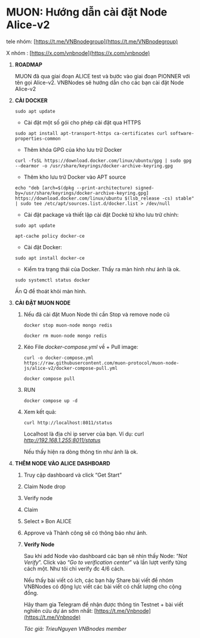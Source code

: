 # MUON: Hướng dẫn cài đặt Node Alice-v2

tele nhóm: [https://t.me/VNBnodegroup](https://t.me/VNBnodegroup)

X nhóm : [https://x.com/vnbnode](https://x.com/vnbnode)

1.  **ROADMAP**

    MUON đã qua giai đoạn ALICE test và bước vào giai đoạn PIONNER với tên gọi Alice-v2. VNBNodes sẽ hướng dẫn cho các bạn cài đặt Node Alice-v2
2.  **CÀI DOCKER**

    ```
    sudo apt update
    ```

    * Cài đặt một số gói cho phép cài đặt qua HTTPS

    ```
    sudo apt install apt-transport-https ca-certificates curl software-properties-common
    ```

    * Thêm khóa GPG của kho lưu trữ Docker

    ```
    curl -fsSL https://download.docker.com/linux/ubuntu/gpg | sudo gpg --dearmor -o /usr/share/keyrings/docker-archive-keyring.gpg
    ```

    * Thêm kho lưu trữ Docker vào APT source

    ```
    echo "deb [arch=$(dpkg --print-architecture) signed-by=/usr/share/keyrings/docker-archive-keyring.gpg] https://download.docker.com/linux/ubuntu $(lsb_release -cs) stable" | sudo tee /etc/apt/sources.list.d/docker.list > /dev/null
    ```

    * Cài đặt package và thiết lập cài đặt Dockẻ từ kho lưu trữ chính:

    ```
    sudo apt update
    ```

    ```
    apt-cache policy docker-ce
    ```

    * Cài đặt Docker:

    ```
    sudo apt install docker-ce
    ```

    * Kiểm tra trạng thái của Docker. Thấy ra màn hình như ảnh là ok.

    ```
    sudo systemctl status docker
    ```

    Ấn Q để thoát khỏi màn hình.
3. **CÀI ĐẶT MUON NODE**
   1.  Nếu đã cài đặt Muon Node thì cần Stop và remove node cũ

       ```
       docker stop muon-node mongo redis
       ```

       ```
       docker rm muon-node mongo redis
       ```
   2.  Kéo File _docker-compose.yml_ về + Pull image:

       ```
       curl -o docker-compose.yml https://raw.githubusercontent.com/muon-protocol/muon-node-js/alice-v2/docker-compose-pull.yml
       ```

       ```
       docker compose pull
       ```
   3.  RUN

       ```
       docker compose up -d
       ```
   4.  Xem kết quả:

       ```
       curl http://localhost:8011/status
       ```

       Localhost là địa chỉ ip server của bạn. Ví dụ: curl _http://192.168.1.255:8011/status_

       Nếu thấy hiện ra dòng thông tin như ảnh là ok.
4. **THÊM NODE VÀO ALICE DASHBOARD**
   1. Truy cập dashboard và click “Get Start”
   2. Claim Node drop
   3. Verify node
   4. Claim
   5. Select » Bon ALICE
   6. Approve và Thành công sẽ có thông báo như ảnh.
   7.  **Verify Node**

       Sau khi add Node vào dashboard các bạn sẽ nhìn thấy Node: “_Not Verify_”. Click vào “_Go to verification center_” và lần lượt verify từng cách một. Như tôi chỉ verify đc 4/6 cách.

       Nếu thấy bài viết có ích, các bạn hãy Share bài viết để nhóm VNBNodes có động lực viết các bài viết có chất lượng cho cộng đồng.

       Hãy tham gia Telegram để nhận được thông tin Testnet + bài viết nghiên cứu dự án sớm nhất: [https://t.me/Vnbnode](https://t.me/Vnbnode)

       _Tác giả: TrieuNguyen VNBnodes member_
